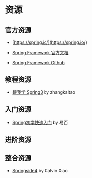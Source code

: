 # 资源

## 官方资源

- [https://spring.io/](https://spring.io/)

- [Spring Framework 官方文档](https://docs.spring.io/spring/docs/current/spring-framework-reference/)

- [Spring Framework Github](https://github.com/spring-projects/spring-framework)


## 教程资源

- [跟我学 Spring3](http://jinnianshilongnian.iteye.com/blog/1482071) by zhangkaitao

## 入门资源

- [Spring初学快速入门](http://www.yiibai.com/spring/spring-tutorial-for-beginners.html) by 易百

## 进阶资源

## 整合资源

- [Springside4](https://github.com/springside/springside4) by Calvin Xiao

